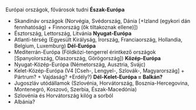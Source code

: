 Európai országok, fővárosok tudni
**Észak-Európa**
- Skandináv országok (Norvégia, Svédország, Dánia [+Izland (egykori dán fennhatóság) + Finnország (ők tiltakoznak ellene)])
- Észtország, Lettország, Litvánia
**Nyugat-Európa**
- Atlanti-térség (Egyesült Királyság, Írország, Franciaország, Hollandia, Belgium, Luxemburg)
**Dél-Európa**
- Mediterrán-Európa (Földközi-tengerrel érintkező országok [Spanyolország, Olaszország, Görögország])
**Közép-Európa**
- Nyugat-Közép-Európa (Németország, Ausztria, Svájc)
- Kelet-Közép-Európa (V4 [Cseh-, Lengyel-, Szlovák-, Magyarország] + Pártrum? + Vajdaság? +Erdély?)
**Dél-Kelet-Európa = Balkán?**
- Jugoszláv utódállamok (Szlovénia, Horvátország, Bosznia-Hercegovina, Montenegró, Koszovó, Szerbia, Észak-Macedónia)
- Szlovénia és Horvátország kilóg a sorból
- Albánia?